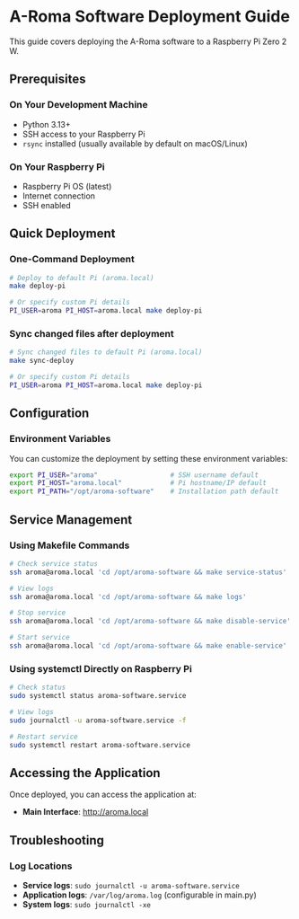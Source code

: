 # A-Roma Software Deployment Guide

This guide covers deploying the A-Roma software to a Raspberry Pi Zero 2 W.

## Prerequisites

### On Your Development Machine
- Python 3.13+
- SSH access to your Raspberry Pi
- `rsync` installed (usually available by default on macOS/Linux)

### On Your Raspberry Pi
- Raspberry Pi OS (latest)
- Internet connection
- SSH enabled

## Quick Deployment

### One-Command Deployment
```bash
# Deploy to default Pi (aroma.local)
make deploy-pi

# Or specify custom Pi details
PI_USER=aroma PI_HOST=aroma.local make deploy-pi
```

### Sync changed files after deployment
```bash
# Sync changed files to default Pi (aroma.local)
make sync-deploy

# Or specify custom Pi details
PI_USER=aroma PI_HOST=aroma.local make deploy-pi
```

## Configuration

### Environment Variables
You can customize the deployment by setting these environment variables:

```bash
export PI_USER="aroma"                  # SSH username default
export PI_HOST="aroma.local"            # Pi hostname/IP default
export PI_PATH="/opt/aroma-software"    # Installation path default
```

## Service Management

### Using Makefile Commands
```bash
# Check service status
ssh aroma@aroma.local 'cd /opt/aroma-software && make service-status'

# View logs
ssh aroma@aroma.local 'cd /opt/aroma-software && make logs'

# Stop service
ssh aroma@aroma.local 'cd /opt/aroma-software && make disable-service'

# Start service
ssh aroma@aroma.local 'cd /opt/aroma-software && make enable-service'
```

### Using systemctl Directly on Raspberry Pi
```bash
# Check status
sudo systemctl status aroma-software.service

# View logs
sudo journalctl -u aroma-software.service -f

# Restart service
sudo systemctl restart aroma-software.service
```

## Accessing the Application

Once deployed, you can access the application at:
- **Main Interface**: http://aroma.local

## Troubleshooting

### Log Locations
- **Service logs**: `sudo journalctl -u aroma-software.service`
- **Application logs**: `/var/log/aroma.log` (configurable in main.py)
- **System logs**: `sudo journalctl -xe`
